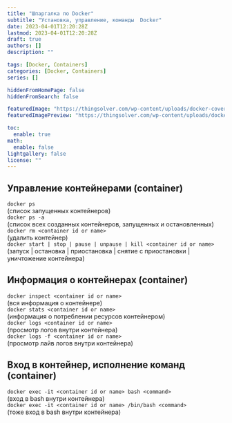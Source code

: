 ```yaml
---
title: "Шпаргалка по Docker"
subtitle: "Установка, управление, команды  Docker"
date: 2023-04-01T12:20:28Z
lastmod: 2023-04-01T12:20:28Z
draft: true
authors: []
description: ""

tags: [Docker, Containers]
categories: [Docker, Containers]
series: []

hiddenFromHomePage: false
hiddenFromSearch: false

featuredImage: "https://thingsolver.com/wp-content/uploads/docker-cover.png"
featuredImagePreview: "https://thingsolver.com/wp-content/uploads/docker-cover.png"

toc:
  enable: true
math:
  enable: false
lightgallery: false
license: ""
---
```


## Управление контейнерами (container)
`docker ps`  
(список запущенных контейнеров)  
`docker ps -a`  
(список всех созданных контейнеров, запущенных и остановленных)  
`docker rm <container id or name>`  
(удалить контейнер)  
`docker start | stop | pause | unpause | kill <container id or name>`  
(запуск | остановка | приостановка | снятие с приостановки | уничтожение контейнера)  

## Информация о контейнерах (container)
`docker inspect <container id or name>`  
(вся информация о контейнере)  
`docker stats <container id or name>`  
(информация о потреблении ресурсов контейнером)  
`docker logs <container id or name>`  
(просмотр логов внутри контейнера)  
`docker logs -f <container id or name>`  
(просмотр лайв логов внутри контейнера)  

## Вход в контейнер, исполнение команд (container)
`docker exec -it <container id or name> bash <command>`  
(вход в bash внутри контейнера)  
`docker exec -it <container id or name> /bin/bash <command>`  
(тоже вход в bash внутри контейнера)  
